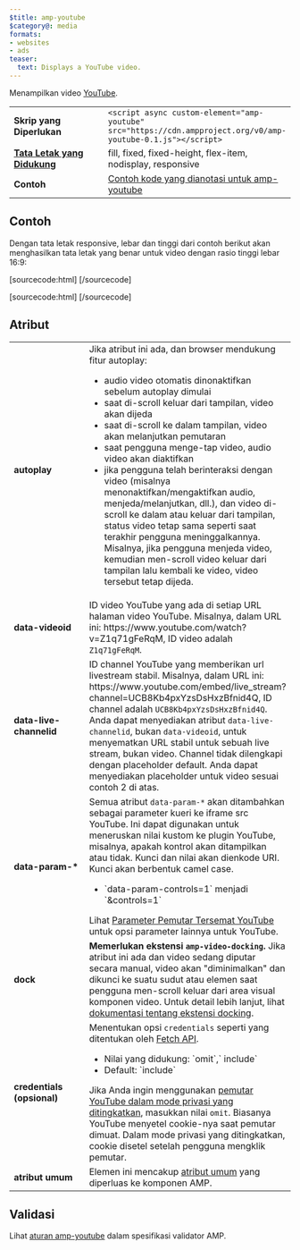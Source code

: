 ```yaml
---
$title: amp-youtube
$category@: media
formats:
- websites
- ads
teaser:
  text: Displays a YouTube video.
---
```



<!--
       Copyright 2015 The AMP HTML Authors. All Rights Reserved.

       Licensed under the Apache License, Version 2.0 (the "License");
     you may not use this file except in compliance with the License.
     You may obtain a copy of the License at

     http://www.apache.org/licenses/LICENSE-2.0

     Unless required by applicable law or agreed to in writing, software
     distributed under the License is distributed on an "AS-IS" BASIS,
     WITHOUT WARRANTIES OR CONDITIONS OF ANY KIND, either express or implied.
     See the License for the specific language governing permissions and
     limitations under the License.
-->



Menampilkan video [YouTube](https://www.youtube.com/).

<table>
  <tr>
    <td width="40%"><strong>Skrip yang Diperlukan</strong></td>
    <td><code>&lt;script async custom-element="amp-youtube" src="https://cdn.ampproject.org/v0/amp-youtube-0.1.js">&lt;/script></code></td>
  </tr>
  <tr>
    <td class="col-fourty"><strong><a href="../../../documentation/guides-and-tutorials/develop/style_and_layout/control_layout.md">Tata Letak yang Didukung</a></strong></td>
    <td>fill, fixed, fixed-height, flex-item, nodisplay, responsive</td>
  </tr>
  <tr>
    <td width="40%"><strong>Contoh</strong></td>
    <td><a href="https://ampbyexample.com/components/amp-youtube/">Contoh kode yang dianotasi untuk amp-youtube</a></td>
  </tr>
</table>

## Contoh

Dengan tata letak responsive, lebar dan tinggi dari contoh berikut akan menghasilkan tata letak yang benar untuk video dengan rasio tinggi lebar 16:9:

[sourcecode:html]
<amp-youtube
    data-videoid="mGENRKrdoGY"
    layout="responsive"
    width="480" height="270"></amp-youtube>
  [/sourcecode]

  [sourcecode:html]
  <amp-youtube
      id="myLiveChannel"
      data-live-channelid="UCB8Kb4pxYzsDsHxzBfnid4Q"
      width="358"
      height="204"
      layout="responsive">
    <amp-img
      src="https://i.ytimg.com/vi/Wm1fWz-7nLQ/hqdefault_live.jpg"
      placeholder
      layout="fill"
      />
  </amp-youtube>
  [/sourcecode]

## Atribut

<table>
  <tr>
    <td width="40%"><strong>autoplay</strong></td>
    <td>Jika atribut ini ada, dan browser mendukung fitur autoplay:
      <ul>
        <li>audio video otomatis dinonaktifkan sebelum autoplay dimulai
        </li>
        <li>saat di-scroll keluar dari tampilan, video akan dijeda
        </li>
        <li>saat di-scroll ke dalam tampilan, video akan melanjutkan pemutaran
        </li>
        <li>saat pengguna menge-tap video, audio video akan diaktifkan
        </li>
        <li>jika pengguna telah berinteraksi dengan video (misalnya menonaktifkan/mengaktifkan audio, menjeda/melanjutkan, dll.), dan video di-scroll ke dalam atau keluar dari tampilan, status video tetap sama seperti saat terakhir pengguna meninggalkannya. Misalnya, jika pengguna menjeda video, kemudian men-scroll video keluar dari tampilan lalu kembali ke video, video tersebut tetap dijeda.
        </li>
      </ul></td>
    </tr>
    <tr>
      <td width="40%"><strong>data-videoid</strong></td>
      <td>ID video YouTube yang ada di setiap URL halaman video YouTube.
          Misalnya, dalam URL ini: https://www.youtube.com/watch?v=Z1q71gFeRqM, ID video adalah <code>Z1q71gFeRqM</code>.</td>
      </tr>
      <tr>
        <td width="40%"><strong>data-live-channelid</strong></td>
        <td>ID channel YouTube yang memberikan url livestream stabil. Misalnya, dalam URL ini: https://www.youtube.com/embed/live_stream?channel=UCB8Kb4pxYzsDsHxzBfnid4Q, ID channel adalah <code>UCB8Kb4pxYzsDsHxzBfnid4Q</code>. Anda dapat menyediakan atribut <code>data-live-channelid</code>, bukan <code>data-videoid</code>, untuk menyematkan URL stabil untuk sebuah live stream, bukan video. Channel tidak dilengkapi dengan placeholder default. Anda dapat menyediakan placeholder untuk video sesuai contoh 2 di atas.</td>
      </tr>
      <tr>
        <td width="40%"><strong>data-param-*</strong></td>
        <td>Semua atribut <code>data-param-*</code> akan ditambahkan sebagai parameter kueri ke iframe src YouTube. Ini dapat digunakan untuk meneruskan nilai kustom ke plugin YouTube, misalnya, apakah kontrol akan ditampilkan atau tidak.
            Kunci dan nilai akan dienkode URI. Kunci akan berbentuk camel case.
            <ul>
            <li>`data-param-controls=1` menjadi `&amp;controls=1`</li>
          </ul>
          Lihat <a href="https://developers.google.com/youtube/player_parameters">Parameter Pemutar Tersemat YouTube</a> untuk opsi parameter lainnya untuk YouTube.
        </td>
      </tr>
      <tr>
        <td width="40%"><strong>dock</strong></td>
        <td><strong>Memerlukan ekstensi <code>amp-video-docking</code>.</strong> Jika atribut ini ada dan video sedang diputar secara manual, video akan "diminimalkan" dan dikunci ke suatu sudut atau elemen saat pengguna men-scroll keluar dari area visual komponen video.
            Untuk detail lebih lanjut, lihat <a href="amp-video-docking.md">dokumentasi tentang ekstensi docking</a>.</td>
        </tr>
        <tr>
          <td width="40%"><strong>credentials (opsional)</strong></td>
          <td>Menentukan opsi <code>credentials</code> seperti yang ditentukan oleh <a href="https://fetch.spec.whatwg.org/">Fetch API</a>.
            <ul>
              <li>Nilai yang didukung: `omit`,` include`</li>
              <li>Default: `include`</li>
            </ul>
            Jika Anda ingin menggunakan <a href="http://www.google.com/support/youtube/bin/answer.py?answer=141046">pemutar YouTube dalam mode privasi yang ditingkatkan</a>, masukkan nilai <code>omit</code>.
            Biasanya YouTube menyetel cookie-nya saat pemutar dimuat. Dalam mode privasi yang ditingkatkan, cookie disetel setelah pengguna mengklik pemutar.</td>
          </tr>
          <tr>
            <td width="40%"><strong>atribut umum</strong></td>
            <td>Elemen ini mencakup <a href="../../../documentation/guides-and-tutorials/learn/common_attributes.md">atribut umum</a> yang diperluas ke komponen AMP.</td>
          </tr>
        </table>

## Validasi

Lihat [aturan amp-youtube](https://github.com/ampproject/amphtml/blob/master/extensions/amp-youtube/validator-amp-youtube.protoascii) dalam spesifikasi validator AMP.
